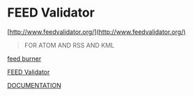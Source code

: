 #  FEED Validator  
[http://www.feedvalidator.org/](http://www.feedvalidator.org/)

> FOR ATOM AND RSS AND KML


[feed burner](http://feedburner.google.com/fb/a/addfeed)

[FEED Validator](http://www.feedvalidator.org/check.cgi?url=http%3a%2f%2fxgqfrms.xyz%2ffeeds%2frss.xml)


[DOCUMENTATION](http://www.feedvalidator.org/docs/howto/resources.html)
